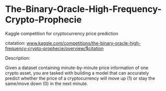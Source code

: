 # The-Binary-Oracle-High-Frequency-Crypto-Prophecie

Kaggle competition for cryptocurrency price prediction

citatation: www.kaggle.com/competitions/the-binary-oracle-high-frequency-crypto-prophecie/overview/$citation


Description:

Given a dataset containing minute-by-minute price information of one crypto asset, you are tasked with building a model that can accurately predict whether the price of a cryptocurrency will move up (1) or stay the same/move down (0) in the next minute.
